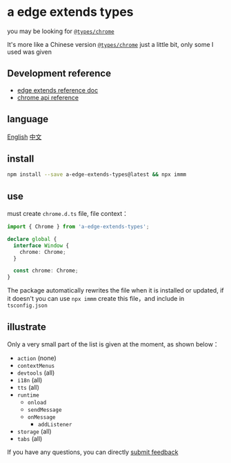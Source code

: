 # a edge extends types

you may be looking for [`@types/chrome`](https://www.npmjs.com/package/@types/chrome)

It's more like a Chinese version [`@types/chrome`](https://www.npmjs.com/package/@types/chrome) just a little bit, only some I used was given

## Development reference

- [edge extends reference doc](https://learn.microsoft.com/en-us/microsoft-edge/extensions-chromium/)
- [chrome api reference](https://developer.chrome.com/docs/extensions/reference/api/tts)

## language

[English](https://github.com/lmssee/npm-a-edge-extends-types/blob/main/README.md) [中文](https://github.com/lmssee/npm-a-edge-extends-types/blob/main/自述文件.md)

## install

```sh
npm install --save a-edge-extends-types@latest && npx immm
```

## use

must create `chrome.d.ts` file, file context：

```ts
import { Chrome } from 'a-edge-extends-types';

declare global {
  interface Window {
    chrome: Chrome;
  }

  const chrome: Chrome;
}
```

The package automatically rewrites the file when it is installed or updated, if it doesn't you can use `npx immm` create this file，and include in `tsconfig.json`

## illustrate

Only a very small part of the list is given at the moment, as shown below：

- `action` (none)
- `contextMenus`
- `devtools` (all)
- `i18n` (all)
- `tts` (all)
- `runtime`
  - `onload`
  - `sendMessage`
  - `onMessage`
    - `addListener`
- `storage` (all)
- `tabs` (all)

If you have any questions, you can directly [submit feedback](https://github.com/lmssee/npm-a-edge-extends-types/issues/new)
